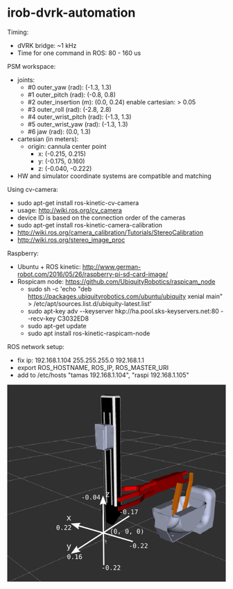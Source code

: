 # irob-dvrk-automation

Timing:
  - dVRK bridge: ~1 kHz
  - Time for one command in ROS: 80 - 160 us
  
PSM workspace:
  - joints:
  	- #0 outer_yaw (rad): 			(-1.3, 1.3)
  	- #1 outer_pitch (rad): 		(-0.8, 0.8)
  	- #2 outer_insertion (m): 		(0.0, 0.24) enable cartesian: > 0.05
  	- #3 outer_roll (rad): 			(-2.8, 2.8)
  	- #4 outer_wrist_pitch (rad): 	(-1.3, 1.3)
  	- #5 outer_wrist_yaw (rad): 	(-1.3, 1.3)
  	- #6 jaw (rad): 				(0.0, 1.3)
  - cartesian  (in meters):
    - origin: cannula center point
      - x: (-0.215, 0.215)
      - y: (-0.175, 0.160)
      - z: (-0.040, -0.222)
  - HW and simulator coordinate systems are compatible and matching
  
Using cv-camera:
  - sudo apt-get install ros-kinetic-cv-camera
  - usage: http://wiki.ros.org/cv_camera
  - device ID is based on the connection order of the cameras
  - sudo apt-get install ros-kinetic-camera-calibration
  - http://wiki.ros.org/camera_calibration/Tutorials/StereoCalibration
  - http://wiki.ros.org/stereo_image_proc
  
Raspberry:
  - Ubuntu + ROS kinetic: 
  	http://www.german-robot.com/2016/05/26/raspberry-pi-sd-card-image/
  - Rospicam node: https://github.com/UbiquityRobotics/raspicam_node
    - sudo sh -c 'echo "deb https://packages.ubiquityrobotics.com/ubuntu/ubiquity xenial main" > /etc/apt/sources.list.d/ubiquity-latest.list'
    - sudo apt-key adv --keyserver hkp://ha.pool.sks-keyservers.net:80 --recv-key C3032ED8
    - sudo apt-get update
    - sudo apt install ros-kinetic-raspicam-node
  
ROS network setup:
  - fix ip: 192.168.1.104 255.255.255.0 192.168.1.1
  - export ROS_HOSTNAME, ROS_IP, ROS_MASTER_URI
  - add to /etc/hosts "tamas 192.168.1.104", "raspi 192.168.1.105"
      
![alt tag](docs/PSM_coordinates.png)
